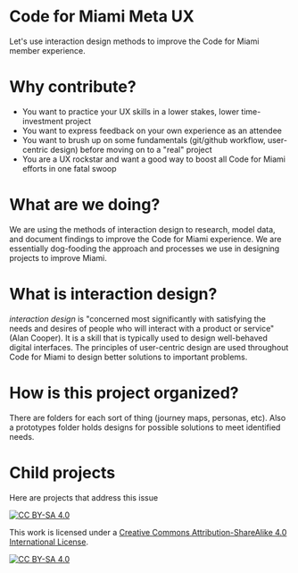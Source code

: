 # Code for Miami Meta UX
Let's use interaction design methods to improve the Code for Miami member experience.

# Why contribute?

* You want to practice your UX skills in a lower stakes, lower time-investment project
* You want to express feedback on your own experience as an attendee
* You want to brush up on some fundamentals (git/github workflow, user-centric design) before moving on to a "real" project
* You are a UX rockstar and want a good way to boost all Code for Miami efforts in one fatal swoop

# What are we doing?

We are using the methods of interaction design to research, model data, and document findings to improve the Code for Miami experience. We are essentially dog-fooding the approach and processes we use in designing projects to improve Miami.

# What is interaction design?

_interaction design_ is "concerned most significantly with satisfying the needs and desires of people who will interact with a product or service" (Alan Cooper). It is a skill that is typically used to design well-behaved digital interfaces. The principles of user-centric design are used throughout Code for Miami to design better solutions to important problems. 

# How is this project organized?

There are folders for each sort of thing (journey maps, personas, etc). Also a prototypes folder holds designs for possible solutions to meet identified needs.

# Child projects

Here are projects that address this issue

[![CC BY-SA 4.0][cc-by-sa-shield]][cc-by-sa]

This work is licensed under a [Creative Commons Attribution-ShareAlike 4.0
International License][cc-by-sa].

[![CC BY-SA 4.0][cc-by-sa-image]][cc-by-sa]

[cc-by-sa]: http://creativecommons.org/licenses/by-sa/4.0/
[cc-by-sa-image]: https://licensebuttons.net/l/by-sa/4.0/88x31.png
[cc-by-sa-shield]: https://img.shields.io/badge/License-CC%20BY--SA%204.0-lightgrey.svg

